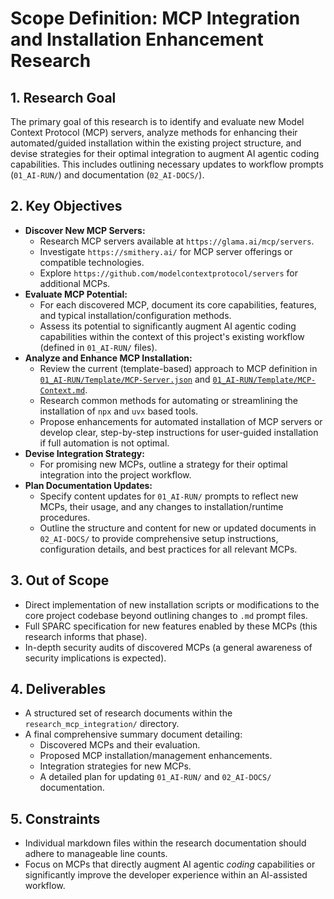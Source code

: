 # Scope Definition: MCP Integration and Installation Enhancement Research

## 1. Research Goal

The primary goal of this research is to identify and evaluate new Model Context Protocol (MCP) servers, analyze methods for enhancing their automated/guided installation within the existing project structure, and devise strategies for their optimal integration to augment AI agentic coding capabilities. This includes outlining necessary updates to workflow prompts (`01_AI-RUN/`) and documentation (`02_AI-DOCS/`).

## 2. Key Objectives

*   **Discover New MCP Servers:**
    *   Research MCP servers available at `https://glama.ai/mcp/servers`.
    *   Investigate `https://smithery.ai/` for MCP server offerings or compatible technologies.
    *   Explore `https://github.com/modelcontextprotocol/servers` for additional MCPs.
*   **Evaluate MCP Potential:**
    *   For each discovered MCP, document its core capabilities, features, and typical installation/configuration methods.
    *   Assess its potential to significantly augment AI agentic coding capabilities within the context of this project's existing workflow (defined in `01_AI-RUN/` files).
*   **Analyze and Enhance MCP Installation:**
    *   Review the current (template-based) approach to MCP definition in [`01_AI-RUN/Template/MCP-Server.json`](../../01_AI-RUN/Template/MCP-Server.json) and [`01_AI-RUN/Template/MCP-Context.md`](../../01_AI-RUN/Template/MCP-Context.md).
    *   Research common methods for automating or streamlining the installation of `npx` and `uvx` based tools.
    *   Propose enhancements for automated installation of MCP servers or develop clear, step-by-step instructions for user-guided installation if full automation is not optimal.
*   **Devise Integration Strategy:**
    *   For promising new MCPs, outline a strategy for their optimal integration into the project workflow.
*   **Plan Documentation Updates:**
    *   Specify content updates for `01_AI-RUN/` prompts to reflect new MCPs, their usage, and any changes to installation/runtime procedures.
    *   Outline the structure and content for new or updated documents in `02_AI-DOCS/` to provide comprehensive setup instructions, configuration details, and best practices for all relevant MCPs.

## 3. Out of Scope

*   Direct implementation of new installation scripts or modifications to the core project codebase beyond outlining changes to `.md` prompt files.
*   Full SPARC specification for new features enabled by these MCPs (this research informs that phase).
*   In-depth security audits of discovered MCPs (a general awareness of security implications is expected).

## 4. Deliverables

*   A structured set of research documents within the `research_mcp_integration/` directory.
*   A final comprehensive summary document detailing:
    *   Discovered MCPs and their evaluation.
    *   Proposed MCP installation/management enhancements.
    *   Integration strategies for new MCPs.
    *   A detailed plan for updating `01_AI-RUN/` and `02_AI-DOCS/` documentation.

## 5. Constraints

*   Individual markdown files within the research documentation should adhere to manageable line counts.
*   Focus on MCPs that directly augment AI agentic *coding* capabilities or significantly improve the developer experience within an AI-assisted workflow.